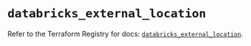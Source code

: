 # `databricks_external_location`

Refer to the Terraform Registry for docs: [`databricks_external_location`](https://registry.terraform.io/providers/databricks/databricks/1.73.0/docs/resources/external_location).

